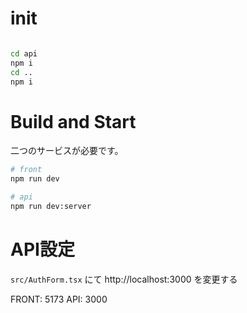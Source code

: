 # init

```sh

cd api
npm i
cd ..
npm i
```

# Build and Start

二つのサービスが必要です。

```sh
# front
npm run dev

# api
npm run dev:server
```


# API設定

`src/AuthForm.tsx` にて http://localhost:3000 を変更する

FRONT: 5173
API: 3000


